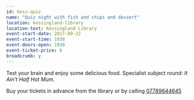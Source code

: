```yaml
---
id: kess-quiz
name: "Quiz night with fish and chips and dessert"
location: kessingland-library
location-text: Kessingland Library
event-start-date: 2017-09-22
event-start-time: 1930
event-doors-open: 1930
event-ticket-price: 6
breadcrumb: y
---
```


Test your brain and enjoy some delicious food. Specialist subject round: <cite>It Ain't Half Hot Mum</cite>.

Buy your tickets in advance from the library or by calling [07789644645](tel:07789644645)
